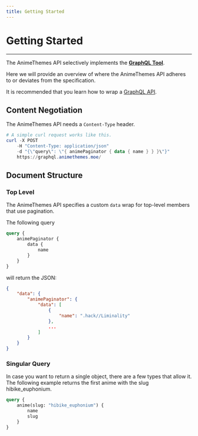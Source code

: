 ```yaml
---
title: Getting Started
---
```


# Getting Started

---

The AnimeThemes API selectively implements the [**GraphQL Tool**](https://graphql.org).

Here we will provide an overview of where the AnimeThemes API adheres to or deviates from the specification.

It is recommended that you learn how to wrap a [GraphQL API](https://graphql.org/learn/).

## Content Negotiation

The AnimeThemes API needs a `Content-Type` header.

```powershell
# A simple curl request works like this.
curl -X POST
    -H "Content-Type: application/json"
    -d "{\"query\": \"{ animePaginator { data { name } } }\"}"
    https://graphql.animethemes.moe/
```

## Document Structure

### Top Level

The AnimeThemes API specifies a custom `data` wrap for top-level members that use pagination.

The following query
```graphql
query {
    animePaginator {
        data {
            name
        }
    }
}
```
will return the JSON:
```json
{
    "data": {
        "animePaginator": {
            "data": [
                {
                    "name": ".hack//Liminality"
                },
                ...
            ]
        }
    }
}
```

### Singular Query

In case you want to return a single object, there are a few types that allow it.
The following example returns the first anime with the slug hibike_euphonium.

```graphql
query {
    anime(slug: "hibike_euphonium") {
        name
        slug
    }
}
```